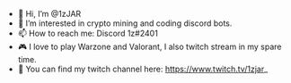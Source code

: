 - 👋 Hi, I’m @1zJAR
- 👀 I’m interested in crypto mining and coding discord bots.
- 📫 How to reach me: Discord 1z#2401
- 🎮 I love to play Warzone and Valorant, I also twitch stream in my spare time. 
- 🎦 You can find my twitch channel here: https://www.twitch.tv/1zjar_

<!---
1zJAR/1zJAR is a ✨ special ✨ repository because its `README.md` (this file) appears on your GitHub profile.
You can click the Preview link to take a look at your changes.
--->
